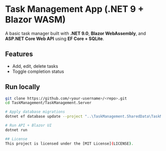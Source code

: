 # Task Management App (.NET 9 + Blazor WASM)

A basic task manager built with **.NET 9.0**, **Blazor WebAssembly**, and **ASP.NET Core Web API** using **EF Core + SQLite**.  

## Features
- Add, edit, delete tasks
- Toggle completion status

## Run locally
```bash
git clone https://github.com/<your-username>/<repo>.git
cd TaskManagement/TaskManagement.Server

# Apply database migrations
dotnet ef database update --project "..\TaskManagement.SharedData\TaskManagement.SharedData.csproj" --startup-project ".\TaskManagement.Server.csproj"

# Run API + Blazor UI
dotnet run

## License
This project is licensed under the [MIT License](LICENSE).
